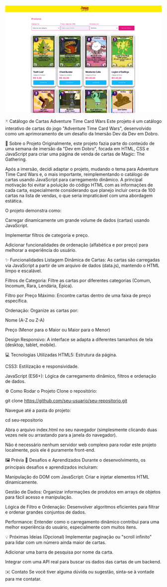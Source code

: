 ![Catálogo de Cartas](https://github.com/hugohmb/dev-em-dobro_cardwars/blob/main/Captura%20de%20tela%202025-07-31%20153425.png?raw=true)

🃏 Catálogo de Cartas Adventure Time Card Wars
Este projeto é um catálogo interativo de cartas do jogo "Adventure Time Card Wars", desenvolvido como um aprimoramento de um desafio da Imersão Dev da Dev em Dobro.

🚀 Sobre o Projeto
Originalmente, este projeto fazia parte do conteúdo de uma semana de imersão da "Dev em Dobro", focada em HTML, CSS e JavaScript para criar uma página de venda de cartas de Magic: The Gathering.

Após a imersão, decidi adaptar o projeto, mudando o tema para Adventure Time Card Wars e, o mais importante, reimplementando o catálogo de cartas usando JavaScript para carregamento dinâmico. A principal motivação foi evitar a poluição do código HTML com as informações de cada carta, especialmente considerando que planejo incluir cerca de 100 cartas na lista de vendas, o que seria impraticável com uma abordagem estática.

O projeto demonstra como:

Carregar dinamicamente um grande volume de dados (cartas) usando JavaScript.

Implementar filtros de categoria e preço.

Adicionar funcionalidades de ordenação (alfabética e por preço) para melhorar a experiência do usuário.

✨ Funcionalidades
Listagem Dinâmica de Cartas: As cartas são carregadas via JavaScript a partir de um arquivo de dados (data.js), mantendo o HTML limpo e escalável.

Filtros de Categoria: Filtre as cartas por diferentes categorias (Comum, Incomum, Rara, Lendária, Épica).

Filtro por Preço Máximo: Encontre cartas dentro de uma faixa de preço específica.

Ordenação: Organize as cartas por:

Nome (A-Z ou Z-A)

Preço (Menor para o Maior ou Maior para o Menor)

Design Responsivo: A interface se adapta a diferentes tamanhos de tela (desktop, tablet, mobile).

💻 Tecnologias Utilizadas
HTML5: Estrutura da página.

CSS3: Estilização e responsividade.

JavaScript (ES6+): Lógica de carregamento dinâmico, filtros e ordenação de dados.

⚙️ Como Rodar o Projeto
Clone o repositório:

git clone https://github.com/seu-usuario/seu-repositorio.git

Navegue até a pasta do projeto:

cd seu-repositorio

Abra o arquivo index.html no seu navegador (simplesmente clicando duas vezes nele ou arrastando para a janela do navegador).

Não é necessário nenhum servidor web complexo para rodar este projeto localmente, pois ele é puramente front-end.

🖼️ Prévia
🌟 Desafios e Aprendizados
Durante o desenvolvimento, os principais desafios e aprendizados incluíram:

Manipulação do DOM com JavaScript: Criar e injetar elementos HTML dinamicamente.

Gestão de Dados: Organizar informações de produtos em arrays de objetos para fácil acesso e manipulação.

Lógica de Filtro e Ordenação: Desenvolver algoritmos eficientes para filtrar e ordenar grandes conjuntos de dados.

Performance: Entender como o carregamento dinâmico contribui para uma melhor experiência do usuário, especialmente com muitos itens.

💡 Próximas Ideias (Opcional)
Implementar paginação ou "scroll infinito" para lidar com um número ainda maior de cartas.

Adicionar uma barra de pesquisa por nome da carta.

Integrar com uma API real para buscar os dados das cartas de um backend.

✉️ Contato
Se você tiver alguma dúvida ou sugestão, sinta-se à vontade para me contatar.
